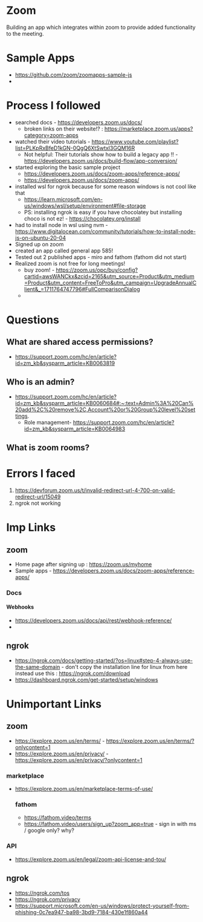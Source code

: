 # Zoom
Building an app which integrates within zoom to provide added functionality to the meeting.



# Sample Apps
- https://github.com/zoom/zoomapps-sample-js
- 

# Process I followed
- searched docs - https://developers.zoom.us/docs/
  - broken links on their website!? : https://marketplace.zoom.us/apps?category=zoom-apps
- watched their video tutorials - https://www.youtube.com/playlist?list=PLKpRxBfeD1kGN-0QgQ6XtSwtxI3GQM16R
  - Not helpful: Their tutorials show how to build a legacy app !! - https://developers.zoom.us/docs/build-flow/app-conversion/
- started exploring the basic sample project
  - https://developers.zoom.us/docs/zoom-apps/reference-apps/
  - https://developers.zoom.us/docs/zoom-apps/
- installed wsl for ngrok because for some reason windows is not cool like that
  - https://learn.microsoft.com/en-us/windows/wsl/setup/environment#file-storage
  - PS: installing ngrok is easy if you have chocolatey but installing choco is not ez! - https://chocolatey.org/install 
- had to install node in wsl using nvm - https://www.digitalocean.com/community/tutorials/how-to-install-node-js-on-ubuntu-20-04
- Signed up on zoom
- created an app called general app 585!
- Tested out 2 published apps - miro and fathom (fathom did not start)
- Realized zoom is not free for long meetings!
  - buy zoom! - https://zoom.us/opc/buy/config?cartid=awsWANCkx&zcid=2165&utm_source=Product&utm_medium=Product&utm_content=FreeToPro&utm_campaign=UpgradeAnnualClient&_=1711764747796#FullComparisonDialog
  - 


# Questions
## What are shared access permissions?
- https://support.zoom.com/hc/en/article?id=zm_kb&sysparm_article=KB0063819
## Who is an admin?
- https://support.zoom.com/hc/en/article?id=zm_kb&sysparm_article=KB0060684#:~:text=Admin%3A%20Can%20add%2C%20remove%2C,Account%20or%20Group%20level%20settings.
  - Role management- https://support.zoom.com/hc/en/article?id=zm_kb&sysparm_article=KB0064983
## What is zoom rooms?



# Errors I faced
1. https://devforum.zoom.us/t/invalid-redirect-url-4-700-on-valid-redirect-url/15049
2. ngrok not working


# Imp Links
## zoom
- Home page after signing up : https://zoom.us/myhome
- Sample apps - https://developers.zoom.us/docs/zoom-apps/reference-apps/
### Docs
  #### Webhooks
  - https://developers.zoom.us/docs/api/rest/webhook-reference/
  - 
## ngrok
- https://ngrok.com/docs/getting-started/?os=linux#step-4-always-use-the-same-domain - don't copy the installation line for linux from here instead use this : https://ngrok.com/download 
- https://dashboard.ngrok.com/get-started/setup/windows

# Unimportant Links
## zoom
- https://explore.zoom.us/en/terms/ - https://explore.zoom.us/en/terms/?onlycontent=1
- https://explore.zoom.us/en/privacy/ - https://explore.zoom.us/en/privacy/?onlycontent=1
### marketplace
- https://explore.zoom.us/en/marketplace-terms-of-use/
  ### fathom
  - https://fathom.video/terms
  - https://fathom.video/users/sign_up?zoom_app=true - sign in with ms / google only? why? 
### API
- https://explore.zoom.us/en/legal/zoom-api-license-and-tou/
## ngrok
- https://ngrok.com/tos
- https://ngrok.com/privacy
- https://support.microsoft.com/en-us/windows/protect-yourself-from-phishing-0c7ea947-ba98-3bd9-7184-430e1f860a44
